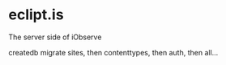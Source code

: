 eclipt.is
=========

The server side of iObserve

createdb
migrate sites, then contenttypes, then auth, then all...

